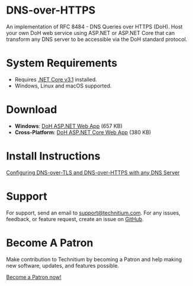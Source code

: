# DNS-over-HTTPS
An implementation of RFC 8484 - DNS Queries over HTTPS (DoH). Host your own DoH web service using ASP.NET or ASP.NET Core that can transform any DNS server to be accessible via the DoH standard protocol.

# System Requirements
- Requires [.NET Core v3.1](https://dotnet.microsoft.com/download) installed.
- Windows, Linux and macOS supported.

# Download
- **Windows**: [DoH ASP.NET Web App](https://download.technitium.com/doh/doh-aspnet.zip) (657 KB)
- **Cross-Platform**: [DoH ASP.NET Core Web App](https://download.technitium.com/doh/doh-aspnetcore.zip) (380 KB)

# Install Instructions
[Configuring DNS-over-TLS and DNS-over-HTTPS with any DNS Server](https://blog.technitium.com/2018/12/configuring-dns-over-tls-and-dns-over.html)

# Support
For support, send an email to support@technitium.com. For any issues, feedback, or feature request, create an issue on [GitHub](https://github.com/TechnitiumSoftware/DNS-over-HTTPS/issues).

# Become A Patron
Make contribution to Technitium by becoming a Patron and help making new software, updates, and features possible.

[Become a Patron now!](https://www.patreon.com/technitium)
